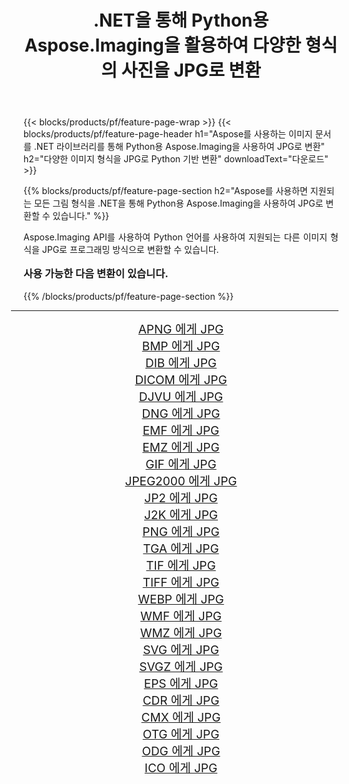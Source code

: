 ﻿---
title: .NET을 통해 Python용 Aspose.Imaging을 활용하여 다양한 형식의 사진을 JPG로 변환 
weight: 3920
url: /ko/python-net/conversion/to/jpg/ 
lang: ko
langdirlevel: 2
locales: zh-hans,ja,it,ru,de,es,fr,nl,id,lt,pl,pt,vi,tr,ko,zh-hant,ar,hi,th,sv,cs,uk,he
description: .NET 라이브러리를 통해 Python용 Aspose.Imaging을 사용하여 다양한 형식을 JPG로 변환할 수 있습니다.
---

{{< blocks/products/pf/feature-page-wrap >}}
{{< blocks/products/pf/feature-page-header h1="Aspose를 사용하는 이미지 문서를 .NET 라이브러리를 통해 Python용 Aspose.Imaging을 사용하여 JPG로 변환" h2="다양한 이미지 형식을 JPG로 Python 기반 변환" downloadText="다운로드" >}}


{{% blocks/products/pf/feature-page-section  h2="Aspose를 사용하면 지원되는 모든 그림 형식을 .NET을 통해 Python용 Aspose.Imaging을 사용하여 JPG로 변환할 수 있습니다." %}}
<p align=justify>Aspose.Imaging API를 사용하여 Python 언어를 사용하여 지원되는 다른 이미지 형식을 JPG로 프로그래밍 방식으로 변환할 수 있습니다.</p>
<h3 style="margin-top:16px;">
사용 가능한 다음 변환이 있습니다.
</h3>
{{% /blocks/products/pf/feature-page-section %}}
<div class="container-fluid productfamilypage bg-gray">
    <div class="convertypes bg-gray agp-content section">
        <div class="container">
		<hr style="margin-left:-20px;"/>
		<div class="row other-converters" style="gap: 10px;font-size: 19px;text-align:center;">
		    <div class='col-md-3 other-converter remove-lp remove-rp'><a href="/imaging/ko/python-net/conversion/apng-to-jpg/" style="padding:15px;">APNG 에게 JPG</a></div>
<div class='col-md-3 other-converter remove-lp remove-rp'><a href="/imaging/ko/python-net/conversion/bmp-to-jpg/" style="padding:15px;">BMP 에게 JPG</a></div>
<div class='col-md-3 other-converter remove-lp remove-rp'><a href="/imaging/ko/python-net/conversion/dib-to-jpg/" style="padding:15px;">DIB 에게 JPG</a></div>
<div class='col-md-3 other-converter remove-lp remove-rp'><a href="/imaging/ko/python-net/conversion/dicom-to-jpg/" style="padding:15px;">DICOM 에게 JPG</a></div>
<div class='col-md-3 other-converter remove-lp remove-rp'><a href="/imaging/ko/python-net/conversion/djvu-to-jpg/" style="padding:15px;">DJVU 에게 JPG</a></div>
<div class='col-md-3 other-converter remove-lp remove-rp'><a href="/imaging/ko/python-net/conversion/dng-to-jpg/" style="padding:15px;">DNG 에게 JPG</a></div>
<div class='col-md-3 other-converter remove-lp remove-rp'><a href="/imaging/ko/python-net/conversion/emf-to-jpg/" style="padding:15px;">EMF 에게 JPG</a></div>
<div class='col-md-3 other-converter remove-lp remove-rp'><a href="/imaging/ko/python-net/conversion/emz-to-jpg/" style="padding:15px;">EMZ 에게 JPG</a></div>
<div class='col-md-3 other-converter remove-lp remove-rp'><a href="/imaging/ko/python-net/conversion/gif-to-jpg/" style="padding:15px;">GIF 에게 JPG</a></div>
<div class='col-md-3 other-converter remove-lp remove-rp'><a href="/imaging/ko/python-net/conversion/jpeg2000-to-jpg/" style="padding:15px;">JPEG2000 에게 JPG</a></div>
<div class='col-md-3 other-converter remove-lp remove-rp'><a href="/imaging/ko/python-net/conversion/jp2-to-jpg/" style="padding:15px;">JP2 에게 JPG</a></div>
<div class='col-md-3 other-converter remove-lp remove-rp'><a href="/imaging/ko/python-net/conversion/j2k-to-jpg/" style="padding:15px;">J2K 에게 JPG</a></div>
<div class='col-md-3 other-converter remove-lp remove-rp'><a href="/imaging/ko/python-net/conversion/png-to-jpg/" style="padding:15px;">PNG 에게 JPG</a></div>
<div class='col-md-3 other-converter remove-lp remove-rp'><a href="/imaging/ko/python-net/conversion/tga-to-jpg/" style="padding:15px;">TGA 에게 JPG</a></div>
<div class='col-md-3 other-converter remove-lp remove-rp'><a href="/imaging/ko/python-net/conversion/tif-to-jpg/" style="padding:15px;">TIF 에게 JPG</a></div>
<div class='col-md-3 other-converter remove-lp remove-rp'><a href="/imaging/ko/python-net/conversion/tiff-to-jpg/" style="padding:15px;">TIFF 에게 JPG</a></div>
<div class='col-md-3 other-converter remove-lp remove-rp'><a href="/imaging/ko/python-net/conversion/webp-to-jpg/" style="padding:15px;">WEBP 에게 JPG</a></div>
<div class='col-md-3 other-converter remove-lp remove-rp'><a href="/imaging/ko/python-net/conversion/wmf-to-jpg/" style="padding:15px;">WMF 에게 JPG</a></div>
<div class='col-md-3 other-converter remove-lp remove-rp'><a href="/imaging/ko/python-net/conversion/wmz-to-jpg/" style="padding:15px;">WMZ 에게 JPG</a></div>
<div class='col-md-3 other-converter remove-lp remove-rp'><a href="/imaging/ko/python-net/conversion/svg-to-jpg/" style="padding:15px;">SVG 에게 JPG</a></div>
<div class='col-md-3 other-converter remove-lp remove-rp'><a href="/imaging/ko/python-net/conversion/svgz-to-jpg/" style="padding:15px;">SVGZ 에게 JPG</a></div>
<div class='col-md-3 other-converter remove-lp remove-rp'><a href="/imaging/ko/python-net/conversion/eps-to-jpg/" style="padding:15px;">EPS 에게 JPG</a></div>
<div class='col-md-3 other-converter remove-lp remove-rp'><a href="/imaging/ko/python-net/conversion/cdr-to-jpg/" style="padding:15px;">CDR 에게 JPG</a></div>
<div class='col-md-3 other-converter remove-lp remove-rp'><a href="/imaging/ko/python-net/conversion/cmx-to-jpg/" style="padding:15px;">CMX 에게 JPG</a></div>
<div class='col-md-3 other-converter remove-lp remove-rp'><a href="/imaging/ko/python-net/conversion/otg-to-jpg/" style="padding:15px;">OTG 에게 JPG</a></div>
<div class='col-md-3 other-converter remove-lp remove-rp'><a href="/imaging/ko/python-net/conversion/odg-to-jpg/" style="padding:15px;">ODG 에게 JPG</a></div>
<div class='col-md-3 other-converter remove-lp remove-rp'><a href="/imaging/ko/python-net/conversion/ico-to-jpg/" style="padding:15px;">ICO 에게 JPG</a></div>
                </div>
        </div>
    </div>
</div>
<br/>

